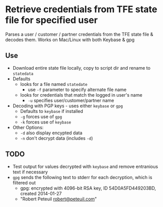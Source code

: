 # Retrieve credentials from TFE state file for specified user

Parses a user / customer / partner credentials from the TFE state file & decodes them.  Works on Mac/Linux with both Keybase & gpg

## Use

- Download entire state file locally, copy to script dir and rename to `statedata`
- Defaults
  - looks for a file named `statedate`
    - use `-f` parameter to specify alternate file name
  - looks for credentials that match the logged in user's name
    - `-u` specifies user/customer/partner name
- Decoding with PGP keys - uses either `keybase` or `gpg`
  - Defaults to `keybase` if installed
  - `-g` forces use of `gpg`
  - `-k` forces use of `keybase`
- Other Options:
  - `-d` also display encypted data
  - `-n` don't decrypt data (includes `-d`)

## TODO

- Test output for values decrypted with `keybase` and remove entranious text if necessary
- `gpg` sends the following text to stderr for each decryption, which is filtered out
  - gpg: encrypted with 4096-bit RSA key, ID 54D0A5FD449203BD, created 2014-01-27
  - "Robert Peteuil <robert@peteuil.com>"

